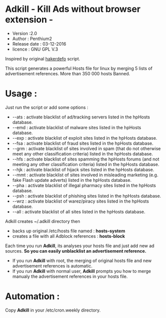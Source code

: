 # Adkill - Kill Ads without browser extension -
- Version :2.0
- Author : Penthium2
- Release date : 03-12-2016
- licence : GNU GPL V.3

Inspired by original [hakerdefo] script.

This script generates a powerful Hosts file for linux by merging 5 lists of advertisement references.
More than 350 000 hosts Banned.
# Usage :
Just run the script or add some options :
- --ats : activate blacklist of ad/tracking servers listed in the hpHosts database.
- --emd : activate blacklist of malware sites listed in the hpHosts database.
- --exp : activate blacklist of exploit sites listed in the hpHosts database.
- --fsa : activate blacklist of fraud sites listed in the hpHosts database.
- --grm : activate blacklist of sites involved in spam (that do not otherwise meet any other classification criteria) listed in the hpHosts database.
- --hfs : activate blacklist of sites spamming the hpHosts forums (and not meeting any other classification criteria) listed in the hpHosts database.
- --hjk : activate blacklist of hijack sites listed in the hpHosts database.
- --mmt : activate blacklist of sites involved in misleading marketing (e.g. fake Flash update adverts) listed in the hpHosts database.
- --pha : activate blacklist of illegal pharmacy sites listed in the hpHosts database.
- --psh : activate blacklist of phishing sites listed in the hpHosts database.
- --wrz : activate blacklist of warez/piracy sites listed in the hpHosts database.
- --all : activate blacklist of all sites listed in the hpHosts database.


Adkill creates ~/.adkill directory then
- backs up original /etc/hosts file named : **hosts-system**
- creates a file with all Adblock references : **hosts-block**

Each time you run **Adkill**, its analyses your hosts file and just add new ad sources. 
**So you can easily unblacklist an advertisement reference.**

- If you run **Adkill** with root, the merging of original hosts file and new advertisement references is automatic.
- If you run **Adkill** with normal user, **Adkill** prompts you how to merge manualy the advertisement references in your hosts file.

# Automation :
Copy **Adkill** in your /etc/cron.weekly directory.


[hakerdefo]: <http://vsido.org/index.php?topic=757.0>
